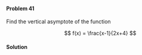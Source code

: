 <div class="alert alert-warning" role="alert">
<h4 class="alert-heading">Problem 41</h4>

Find the vertical asymptote of the function

$$ f(x) = \frac{x-1}{2x+4} $$

</div>

<div class="alert alert-success" role="alert">
<h4 class="alert-heading">Solution</h4>


</div>
